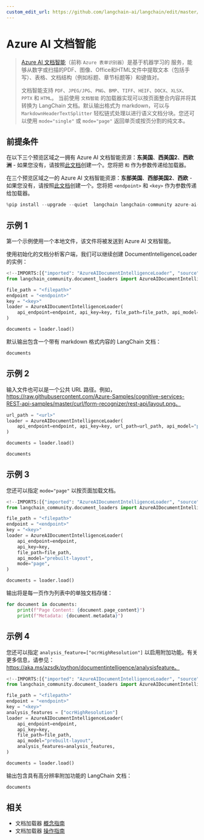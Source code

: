 ```yaml
---
custom_edit_url: https://github.com/langchain-ai/langchain/edit/master/docs/docs/integrations/document_loaders/azure_document_intelligence.ipynb
---
```

# Azure AI 文档智能

>[Azure AI 文档智能](https://aka.ms/doc-intelligence)（前称 `Azure 表单识别器`）是基于机器学习的
>服务，能够从数字或扫描的PDF、图像、Office和HTML文件中提取文本（包括手写）、表格、文档结构（例如标题、章节标题等）和键值对。
>
>文档智能支持 `PDF`、`JPEG/JPG`、`PNG`、`BMP`、`TIFF`、`HEIF`、`DOCX`、`XLSX`、`PPTX` 和 `HTML`。
当前使用 `文档智能` 的加载器实现可以按页面整合内容并将其转换为 LangChain 文档。默认输出格式为 markdown，可以与 `MarkdownHeaderTextSplitter` 轻松链式处理以进行语义文档分块。您还可以使用 `mode="single"` 或 `mode="page"` 返回单页或按页分割的纯文本。

## 前提条件


在以下三个预览区域之一拥有 Azure AI 文档智能资源：**东美国**、**西美国2**、**西欧洲** - 如果您没有，请按照[此文档](https://learn.microsoft.com/azure/ai-services/document-intelligence/create-document-intelligence-resource?view=doc-intel-4.0.0)创建一个。您将把 `` 和 `` 作为参数传递给加载器。

在三个预览区域之一的 Azure AI 文档智能资源：**东部美国**、**西部美国2**、**西欧** - 如果您没有，请按照[此文档](https://learn.microsoft.com/azure/ai-services/document-intelligence/create-document-intelligence-resource?view=doc-intel-4.0.0)创建一个。您将把 `<endpoint>` 和 `<key>` 作为参数传递给加载器。


```python
%pip install --upgrade --quiet  langchain langchain-community azure-ai-documentintelligence
```

## 示例 1

第一个示例使用一个本地文件，该文件将被发送到 Azure AI 文档智能。

使用初始化的文档分析客户端，我们可以继续创建 DocumentIntelligenceLoader 的实例：


```python
<!--IMPORTS:[{"imported": "AzureAIDocumentIntelligenceLoader", "source": "langchain_community.document_loaders", "docs": "https://python.langchain.com/api_reference/community/document_loaders/langchain_community.document_loaders.doc_intelligence.AzureAIDocumentIntelligenceLoader.html", "title": "Azure AI Document Intelligence"}]-->
from langchain_community.document_loaders import AzureAIDocumentIntelligenceLoader

file_path = "<filepath>"
endpoint = "<endpoint>"
key = "<key>"
loader = AzureAIDocumentIntelligenceLoader(
    api_endpoint=endpoint, api_key=key, file_path=file_path, api_model="prebuilt-layout"
)

documents = loader.load()
```

默认输出包含一个带有 markdown 格式内容的 LangChain 文档：


```python
documents
```

## 示例 2
输入文件也可以是一个公共 URL 路径。例如，https://raw.githubusercontent.com/Azure-Samples/cognitive-services-REST-api-samples/master/curl/form-recognizer/rest-api/layout.png。


```python
url_path = "<url>"
loader = AzureAIDocumentIntelligenceLoader(
    api_endpoint=endpoint, api_key=key, url_path=url_path, api_model="prebuilt-layout"
)

documents = loader.load()
```


```python
documents
```

## 示例 3
您还可以指定 `mode="page"` 以按页面加载文档。


```python
<!--IMPORTS:[{"imported": "AzureAIDocumentIntelligenceLoader", "source": "langchain_community.document_loaders", "docs": "https://python.langchain.com/api_reference/community/document_loaders/langchain_community.document_loaders.doc_intelligence.AzureAIDocumentIntelligenceLoader.html", "title": "Azure AI Document Intelligence"}]-->
from langchain_community.document_loaders import AzureAIDocumentIntelligenceLoader

file_path = "<filepath>"
endpoint = "<endpoint>"
key = "<key>"
loader = AzureAIDocumentIntelligenceLoader(
    api_endpoint=endpoint,
    api_key=key,
    file_path=file_path,
    api_model="prebuilt-layout",
    mode="page",
)

documents = loader.load()
```

输出将是每一页作为列表中的单独文档存储：


```python
for document in documents:
    print(f"Page Content: {document.page_content}")
    print(f"Metadata: {document.metadata}")
```

## 示例 4
您还可以指定 `analysis_feature=["ocrHighResolution"]` 以启用附加功能。有关更多信息，请参见：https://aka.ms/azsdk/python/documentintelligence/analysisfeature。


```python
<!--IMPORTS:[{"imported": "AzureAIDocumentIntelligenceLoader", "source": "langchain_community.document_loaders", "docs": "https://python.langchain.com/api_reference/community/document_loaders/langchain_community.document_loaders.doc_intelligence.AzureAIDocumentIntelligenceLoader.html", "title": "Azure AI Document Intelligence"}]-->
from langchain_community.document_loaders import AzureAIDocumentIntelligenceLoader

file_path = "<filepath>"
endpoint = "<endpoint>"
key = "<key>"
analysis_features = ["ocrHighResolution"]
loader = AzureAIDocumentIntelligenceLoader(
    api_endpoint=endpoint,
    api_key=key,
    file_path=file_path,
    api_model="prebuilt-layout",
    analysis_features=analysis_features,
)

documents = loader.load()
```

输出包含具有高分辨率附加功能的 LangChain 文档：


```python
documents
```


## 相关

- 文档加载器 [概念指南](/docs/concepts/#document-loaders)
- 文档加载器 [操作指南](/docs/how_to/#document-loaders)
